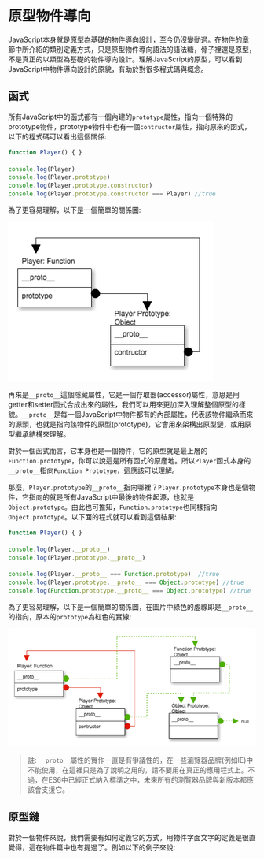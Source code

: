 # 原型物件導向

JavaScript本身就是原型為基礎的物件導向設計，至今仍沒變動過。在物件的章節中所介紹的類別定義方式，只是原型物件導向語法的語法糖，骨子裡還是原型，不是真正的以類型為基礎的物件導向設計。理解JavaScript的原型，可以看到JavaScript中物件導向設計的原貌，有助於對很多程式碼與概念。

## 函式

所有JavaScript中的函式都有一個內建的`prototype`屬性，指向一個特殊的prototype物件，prototype物件中也有一個`contructor`屬性，指向原來的函式，以下的程式碼可以看出這個關係:

```js
function Player() { }

console.log(Player)
console.log(Player.prototype)
console.log(Player.prototype.constructor)
console.log(Player.prototype.constructor === Player) //true
```

為了更容易理解，以下是一個簡單的關係圖:

![Prototype Image 01](https://raw.githubusercontent.com/eyesofkids/javascript-entry-level-es6/master/assets/prototype_1.png)

再來是`__proto__`這個隱藏屬性，它是一個存取器(accessor)屬性，意思是用getter和setter函式合成出來的屬性，我們可以用來更加深入理解整個原型的樣貌。`__proto__`是每一個JavaScript中物件都有的內部屬性，代表該物件繼承而來的源頭，也就是指向該物件的原型(prototype)，它會用來架構出原型鏈，或用原型繼承結構來理解。

對於一個函式而言，它本身也是一個物件，它的原型就是最上層的`Function.prototype`，你可以說這是所有函式的原產地。所以`Player`函式本身的`__proto__`指向`Function Prototype`，這應該可以理解。

那麼，`Player.prototype`的`__proto__`指向哪裡？`Player.prototype`本身也是個物件，它指向的就是所有JavaScript中最後的物件起源，也就是`Object.prototype`。由此也可推知，`Function.prototype`也同樣指向`Object.prototype`。以下面的程式就可以看到這個結果:

```js
function Player() { }

console.log(Player.__proto__)
console.log(Player.prototype.__proto__)

console.log(Player.__proto__ === Function.prototype)  //true
console.log(Player.prototype.__proto__ === Object.prototype) //true
console.log(Function.prototype.__proto__ === Object.prototype) //true
```

為了更容易理解，以下是一個簡單的關係圖，在圖片中綠色的虛線即是`__proto__`的指向，原本的`prototype`為紅色的實線:

![Prototype Image 02](https://raw.githubusercontent.com/eyesofkids/javascript-entry-level-es6/master/assets/prototype_2.png)


> 註: `__proto__`屬性的實作一直是有爭議性的，在一些瀏覽器品牌(例如IE)中不能使用，在這裡只是為了說明之用的，請不要用在真正的應用程式上。不過，在ES6中已經正式納入標準之中，未來所有的瀏覽器品牌與新版本都應該會支援它。


## 原型鏈

對於一個物件來說，我們需要有如何定義它的方式，用物件字面文字的定義是很直覺得，這在物件篇中也有提過了。例如以下的例子來說:

```js

```

